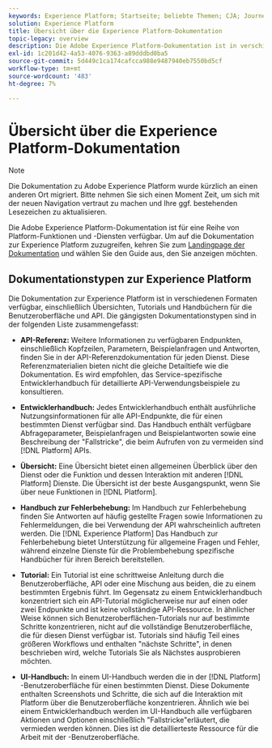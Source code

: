 ```yaml
---
keywords: Experience Platform; Startseite; beliebte Themen; CJA; Journey-Analyse; Kundenanalysen; Journey-Analyse; Kampagnenorchestrierung; Orchestrierung; Journey von Kunden; Journey; Journey-Orchestrierung; Funktionen; Workflow
solution: Experience Platform
title: Übersicht über die Experience Platform-Dokumentation
topic-legacy: overview
description: Die Adobe Experience Platform-Dokumentation ist in verschiedenen Formaten verfügbar, einschließlich Übersichten, Tutorials und Handbüchern für die Benutzeroberfläche und API. Im Folgenden finden Sie eine kurze Beschreibung der häufigsten Dokumentationstypen, die für Experience Platform-Dienste verfügbar sind.
exl-id: 1c201d42-4a53-4076-9363-a89dddbd0ba5
source-git-commit: 5d449c1ca174cafcca988e9487940eb7550bd5cf
workflow-type: tm+mt
source-wordcount: '483'
ht-degree: 7%

---
```


# Übersicht über die Experience Platform-Dokumentation

>[!NOTE]
>
>Die Dokumentation zu Adobe Experience Platform wurde kürzlich an einen anderen Ort migriert. Bitte nehmen Sie sich einen Moment Zeit, um sich mit der neuen Navigation vertraut zu machen und Ihre ggf. bestehenden Lesezeichen zu aktualisieren.

Die Adobe Experience Platform-Dokumentation ist für eine Reihe von Platform-Funktionen und -Diensten verfügbar. Um auf die Dokumentation zur Experience Platform zuzugreifen, kehren Sie zum [Landingpage der Dokumentation](https://experienceleague.adobe.com/docs/experience-platform.html?lang=de) und wählen Sie den Guide aus, den Sie anzeigen möchten.

## Dokumentationstypen zur Experience Platform

Die Dokumentation zur Experience Platform ist in verschiedenen Formaten verfügbar, einschließlich Übersichten, Tutorials und Handbüchern für die Benutzeroberfläche und API. Die gängigsten Dokumentationstypen sind in der folgenden Liste zusammengefasst:

* **API-Referenz:** Weitere Informationen zu verfügbaren Endpunkten, einschließlich Kopfzeilen, Parametern, Beispielanfragen und Antworten, finden Sie in der API-Referenzdokumentation für jeden Dienst. Diese Referenzmaterialien bieten nicht die gleiche Detailtiefe wie die Dokumentation. Es wird empfohlen, das Service-spezifische Entwicklerhandbuch für detaillierte API-Verwendungsbeispiele zu konsultieren.

* **Entwicklerhandbuch:** Jedes Entwicklerhandbuch enthält ausführliche Nutzungsinformationen für alle API-Endpunkte, die für einen bestimmten Dienst verfügbar sind. Das Handbuch enthält verfügbare Abfrageparameter, Beispielanfragen und Beispielantworten sowie eine Beschreibung der &quot;Fallstricke&quot;, die beim Aufrufen von zu vermeiden sind [!DNL Platform] APIs.

* **Übersicht:** Eine Übersicht bietet einen allgemeinen Überblick über den Dienst oder die Funktion und dessen Interaktion mit anderen [!DNL Platform] Dienste. Die Übersicht ist der beste Ausgangspunkt, wenn Sie über neue Funktionen in [!DNL Platform].

* **Handbuch zur Fehlerbehebung:** Im Handbuch zur Fehlerbehebung finden Sie Antworten auf häufig gestellte Fragen sowie Informationen zu Fehlermeldungen, die bei Verwendung der API wahrscheinlich auftreten werden. Die [!DNL Experience Platform] Das Handbuch zur Fehlerbehebung bietet Unterstützung für allgemeine Fragen und Fehler, während einzelne Dienste für die Problembehebung spezifische Handbücher für ihren Bereich bereitstellen.

* **Tutorial:** Ein Tutorial ist eine schrittweise Anleitung durch die Benutzeroberfläche, API oder eine Mischung aus beiden, die zu einem bestimmten Ergebnis führt. Im Gegensatz zu einem Entwicklerhandbuch konzentriert sich ein API-Tutorial möglicherweise nur auf einen oder zwei Endpunkte und ist keine vollständige API-Ressource. In ähnlicher Weise können sich Benutzeroberflächen-Tutorials nur auf bestimmte Schritte konzentrieren, nicht auf die vollständige Benutzeroberfläche, die für diesen Dienst verfügbar ist. Tutorials sind häufig Teil eines größeren Workflows und enthalten &quot;nächste Schritte&quot;, in denen beschrieben wird, welche Tutorials Sie als Nächstes ausprobieren möchten.

* **UI-Handbuch:** In einem UI-Handbuch werden die in der [!DNL Platform] -Benutzeroberfläche für einen bestimmten Dienst. Diese Dokumente enthalten Screenshots und Schritte, die sich auf die Interaktion mit Platform über die Benutzeroberfläche konzentrieren. Ähnlich wie bei einem Entwicklerhandbuch werden im UI-Handbuch alle verfügbaren Aktionen und Optionen einschließlich &quot;Fallstricke&quot;erläutert, die vermieden werden können. Dies ist die detaillierteste Ressource für die Arbeit mit der -Benutzeroberfläche.
